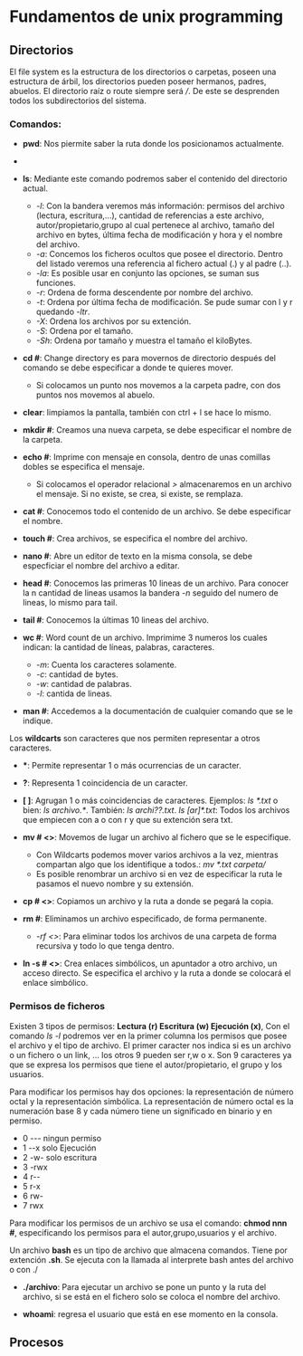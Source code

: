 # Fundamentos de unix programming
## Directorios
El file system es la estructura de los directorios o carpetas, poseen una estructura de árbil, los directorios pueden poseer hermanos, padres, abuelos. El directorio raíz o route siempre será _/_. De este se desprenden todos los subdirectorios del sistema.

### Comandos:
- __pwd__: Nos piermite saber la ruta donde los posicionamos actualmente.
- 
- __ls__: Mediante este comando podremos saber el contenido del directorio actual. 
  - _-l_: Con la bandera veremos más información: permisos del archivo (lectura, escritura,...), cantidad de referencias a este archivo, autor/propietario,grupo al cual pertenece al archivo, tamaño del archivo en bytes, última fecha de modificación y hora y el nombre del archivo.
  - _-a_: Concemos los ficheros ocultos que posee el directorio. Dentro del listado veremos una referencia al fichero actual (.) y al padre (..).
  - _-la_: Es posible usar en conjunto las opciones, se suman sus funciones.
  - _-r_: Ordena de forma descendente por nombre del archivo.
  - _-t_: Ordena por última fecha de modificación. Se pude sumar con l y r quedando _-ltr_.
  - _-X_: Ordena los archivos por su extención.
  - _-S_: Ordena por el tamaño.
  - _-Sh_: Ordena por tamaño y muestra el tamaño el kiloBytes.

- __cd #__: Change directory es para movernos de directorio después del comando se debe especificar a donde te quieres mover.
    - Si colocamos un punto nos movemos a la carpeta padre, con dos puntos nos movemos al abuelo.

- __clear__: limpiamos la pantalla, también con  ctrl + l se hace lo mismo.

- __mkdir #__: Creamos una nueva carpeta, se debe especificar el nombre de la carpeta.

- __echo #__: Imprime con mensaje en consola, dentro de unas comillas dobles se especifica el mensaje.
    - Si colocamos el operador relacional _>_ almacenaremos en un archivo el mensaje. Si no existe, se crea, si existe, se remplaza.

- __cat #__: Conocemos todo el contenido de un archivo. Se debe especificar el nombre.

- __touch #__: Crea archivos, se especifica el nombre del archivo.

- __nano #__: Abre un editor de texto en la misma consola, se debe especficiar el nombre del archivo a editar.

- __head #__: Conocemos las primeras 10 lineas de un archivo. Para conocer la n cantidad de lineas usamos la bandera _-n_ seguido del numero de lineas, lo mismo para tail. 

- __tail #__: Conocemos la últimas 10 lineas del archivo.

- __wc #__: Word count de un archivo. Imprimime 3 numeros los cuales indican: la cantidad de líneas, palabras, caracteres.
  - _-m_: Cuenta los caracteres solamente.
  - _-c_: cantidad de bytes.
  - _-w_: cantidad de palabras.
  - _-l_: cantida de lineas.

- __man #__: Accedemos a la documentación de cualquier comando que se le indique.


Los __wildcarts__ son caracteres que nos permiten representar a otros caracteres.
- __*__: Permite representar 1 o más ocurrencias de un caracter.
- __?__: Representa 1 coincidencia de un caracter.
- __[ ]__: Agrugan 1 o más coincidencias de caracteres.
Ejemplos: _ls *.txt_ o  bien: _ls archivo.*_. También: _ls archi??.txt_.
_ls [ar]*.txt_: Todos los archivos que empiecen con a o con r y que su extención sera txt.

- __mv # <>__: Movemos de lugar un archivo al fichero que se le especifique.
  - Con Wildcarts podemos mover varios archivos a la vez, mientras compartan algo que los identifique a todos.: _mv *.txt carpeta/_
  - Es posible renombrar un archivo si en vez de especificar la ruta le pasamos el nuevo nombre y su extensión.

- __cp # <>__: Copiamos un archivo y la ruta a donde se pegará la copia.

- __rm #__: Eliminamos un archivo especificado, de forma permanente.
  - _-rf <>_: Para eliminar todos los archivos de una carpeta de forma recursiva y todo lo que tenga dentro.

- __ln -s # <>__: Crea enlaces simbólicos, un apuntador a otro archivo, un acceso directo. Se especifica el archivo y la ruta a donde se colocará el enlace simbólico. 


### Permisos de ficheros
Existen 3 tipos de permisos: __Lectura (r) Escritura (w) Ejecución (x)__, Con el comando _ls -l_ podremos ver en la primer columna los permisos que posee el archivo y el tipo de archivo. El primer caracter nos indica si es un archivo o un fichero o un link, ... los otros 9 pueden ser r,w o x. Son 9 caracteres ya que se expresa los permisos que tiene el autor/propietario, el grupo y los usuarios.

Para modificar los permisos hay dos opciones: la representación de número octal y la representación simbólica. La representación de número octal es la numeración base 8 y cada número tiene un significado en binario y en permiso.
- 0 --- ningun permiso
- 1 --x solo Ejecución
- 2 -w- solo escritura
- 3 -rwx 
- 4 r--
- 5 r-x
- 6 rw-
- 7 rwx

Para modificar los permisos de un archivo se usa el comando: __chmod nnn #__, especificando los permisos para el autor,grupo,usuarios y el archivo.

Un archivo __bash__ es un tipo de archivo que almacena comandos. Tiene por extención __.sh__. Se ejecuta con la llamada al interprete bash antes del archivo o con ./

- __./archivo__: Para ejecutar un archivo se pone un punto y la ruta del archivo, si se está en el fichero solo se coloca el nombre del archivo.

- __whoami__: regresa el usuario que está en ese momento en la consola.

## Procesos

